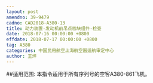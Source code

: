 ```yaml
---
layout: post
amendno: 39-9479
cadno: CAD2018-A380-13
title: 动力装置-发动机前吊点枷块组件-检查
date: 2018-07-16 00:00:00 +0800
effdate: 2018-07-17 00:00:00 +0800
tag: A380
categories: 中国民用航空上海航空器适航审定中心
author: 王烨
---
```


##适用范围:
本指令适用于所有序列号的空客A380-861飞机。

